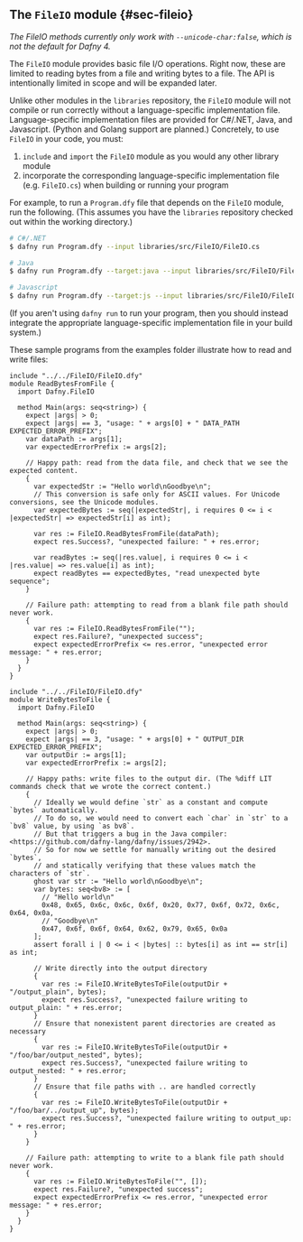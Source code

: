 
## The `FileIO` module {#sec-fileio}

_The FileIO methods currently only work with `--unicode-char:false`, which is not the default for Dafny 4._

The `FileIO` module provides basic file I/O operations.
Right now, these are limited to reading bytes from a file and writing bytes to a file.
The API is intentionally limited in scope and will be expanded later.

Unlike other modules in the `libraries` repository,
the `FileIO` module will not compile or run correctly without a language-specific implementation file.
Language-specific implementation files are provided for C#/.NET, Java, and Javascript.
(Python and Golang support are planned.)
Concretely, to use `FileIO` in your code, you must:

1. `include` and `import` the `FileIO` module as you would any other library module
2. incorporate the corresponding language-specific implementation file (e.g. `FileIO.cs`) when building or running your program

For example, to run a `Program.dfy` file that depends on the `FileIO` module, run the following.
(This assumes you have the `libraries` repository checked out within the working directory.)

```bash
# C#/.NET
$ dafny run Program.dfy --input libraries/src/FileIO/FileIO.cs

# Java
$ dafny run Program.dfy --target:java --input libraries/src/FileIO/FileIO.java

# Javascript
$ dafny run Program.dfy --target:js --input libraries/src/FileIO/FileIO.js
```

(If you aren't using `dafny run` to run your program,
then you should instead integrate the appropriate language-specific implementation file in your build system.)

These sample programs from the examples folder illustrate how to read and write files:

<!-- %check-resolve -->
```dafny
include "../../FileIO/FileIO.dfy"
module ReadBytesFromFile {
  import Dafny.FileIO

  method Main(args: seq<string>) {
    expect |args| > 0;
    expect |args| == 3, "usage: " + args[0] + " DATA_PATH EXPECTED_ERROR_PREFIX";
    var dataPath := args[1];
    var expectedErrorPrefix := args[2];

    // Happy path: read from the data file, and check that we see the expected content.
    {
      var expectedStr := "Hello world\nGoodbye\n";
      // This conversion is safe only for ASCII values. For Unicode conversions, see the Unicode modules.
      var expectedBytes := seq(|expectedStr|, i requires 0 <= i < |expectedStr| => expectedStr[i] as int);

      var res := FileIO.ReadBytesFromFile(dataPath);
      expect res.Success?, "unexpected failure: " + res.error;

      var readBytes := seq(|res.value|, i requires 0 <= i < |res.value| => res.value[i] as int);
      expect readBytes == expectedBytes, "read unexpected byte sequence";
    }

    // Failure path: attempting to read from a blank file path should never work.
    {
      var res := FileIO.ReadBytesFromFile("");
      expect res.Failure?, "unexpected success";
      expect expectedErrorPrefix <= res.error, "unexpected error message: " + res.error;
    }
  }
}
```

<!-- %check-resolve -->
```dafny
include "../../FileIO/FileIO.dfy"
module WriteBytesToFile {
  import Dafny.FileIO

  method Main(args: seq<string>) {
    expect |args| > 0;
    expect |args| == 3, "usage: " + args[0] + " OUTPUT_DIR EXPECTED_ERROR_PREFIX";
    var outputDir := args[1];
    var expectedErrorPrefix := args[2];

    // Happy paths: write files to the output dir. (The %diff LIT commands check that we wrote the correct content.)
    {
      // Ideally we would define `str` as a constant and compute `bytes` automatically.
      // To do so, we would need to convert each `char` in `str` to a `bv8` value, by using `as bv8`.
      // But that triggers a bug in the Java compiler: <https://github.com/dafny-lang/dafny/issues/2942>.
      // So for now we settle for manually writing out the desired `bytes`,
      // and statically verifying that these values match the characters of `str`.
      ghost var str := "Hello world\nGoodbye\n";
      var bytes: seq<bv8> := [
        // "Hello world\n"
        0x48, 0x65, 0x6c, 0x6c, 0x6f, 0x20, 0x77, 0x6f, 0x72, 0x6c, 0x64, 0x0a,
        // "Goodbye\n"
        0x47, 0x6f, 0x6f, 0x64, 0x62, 0x79, 0x65, 0x0a
      ];
      assert forall i | 0 <= i < |bytes| :: bytes[i] as int == str[i] as int;

      // Write directly into the output directory
      {
        var res := FileIO.WriteBytesToFile(outputDir + "/output_plain", bytes);
        expect res.Success?, "unexpected failure writing to output_plain: " + res.error;
      }
      // Ensure that nonexistent parent directories are created as necessary
      {
        var res := FileIO.WriteBytesToFile(outputDir + "/foo/bar/output_nested", bytes);
        expect res.Success?, "unexpected failure writing to output_nested: " + res.error;
      }
      // Ensure that file paths with .. are handled correctly
      {
        var res := FileIO.WriteBytesToFile(outputDir + "/foo/bar/../output_up", bytes);
        expect res.Success?, "unexpected failure writing to output_up: " + res.error;
      }
    }

    // Failure path: attempting to write to a blank file path should never work.
    {
      var res := FileIO.WriteBytesToFile("", []);
      expect res.Failure?, "unexpected success";
      expect expectedErrorPrefix <= res.error, "unexpected error message: " + res.error;
    }
  }
}
```
